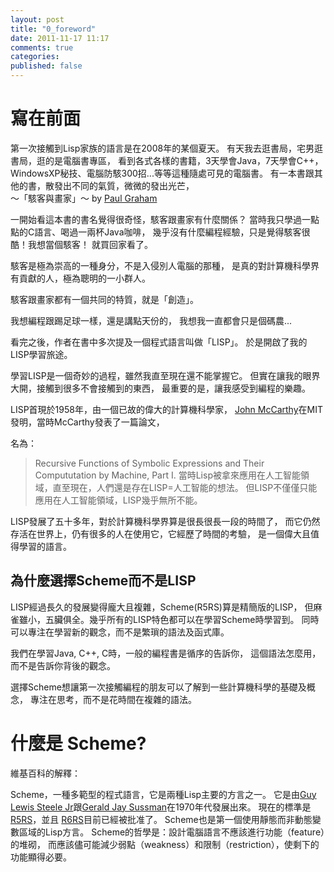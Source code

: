 ```yaml
---
layout: post
title: "0_foreword"
date: 2011-11-17 11:17
comments: true
categories: 
published: false
---
```


# 寫在前面

第一次接觸到Lisp家族的語言是在2008年的某個夏天。
有天我去逛書局，宅男逛書局，逛的是電腦書專區，
看到各式各樣的書籍，3天學會Java，7天學會C++，
WindowsXP秘技、電腦防駭300招...等等這種隨處可見的電腦書。
有一本書跟其他的書，散發出不同的氣質，微微的發出光芒，    
～「駭客與畫家」～ by [Paul Graham][0]

<!--more-->    

一開始看這本書的書名覺得很奇怪，駭客跟畫家有什麼關係？
當時我只學過一點點的C語言、喝過一兩杯Java咖啡，
幾乎沒有什麼編程經驗，只是覺得駭客很酷！我想當個駭客！
就買回家看了。

駭客是極為崇高的一種身分，不是入侵別人電腦的那種，
是真的對計算機科學界有貢獻的人，極為聰明的一小群人。

駭客跟畫家都有一個共同的特質，就是「創造」。

我想編程跟踢足球一樣，還是講點天份的，
我想我一直都會只是個碼農...

[0]: http://www.paulgraham.com/

看完之後，作者在書中多次提及一個程式語言叫做「LISP」。
於是開啟了我的LISP學習旅途。

學習LISP是一個奇妙的過程，雖然我直至現在還不能掌握它。
但實在讓我的眼界大開，接觸到很多不會接觸到的東西，
最重要的是，讓我感受到編程的樂趣。

LISP首現於1958年，由一個已故的偉大的計算機科學家，
[John McCarthy][JM]在MIT發明，當時McCarthy發表了一篇論文，

[JM]: http://en.wikipedia.org/wiki/John_McCarthy_(computer_scientist)

名為：
> Recursive Functions of Symbolic Expressions and Their Compututation by Machine, Part I.
當時Lisp被拿來應用在人工智能領域，直至現在，人們還是存在LISP=人工智能的想法。
但LISP不僅僅只能應用在人工智能領域，LISP幾乎無所不能。


LISP發展了五十多年，對於計算機科學界算是很長很長一段的時間了，
而它仍然存活在世界上，仍有很多的人在使用它，它經歷了時間的考驗，
是一個偉大且值得學習的語言。

## 為什麼選擇Scheme而不是LISP

LISP經過長久的發展變得龐大且複雜，Scheme(R5RS)算是精簡版的LISP，
但麻雀雖小，五臟俱全。幾乎所有的LISP特色都可以在學習Scheme時學習到。
同時可以專注在學習新的觀念，而不是繁瑣的語法及函式庫。

我們在學習Java, C++, C時，一般的編程書是循序的告訴你，
這個語法怎麼用，而不是告訴你背後的觀念。

選擇Scheme想讓第一次接觸編程的朋友可以了解到一些計算機科學的基礎及概念，
專注在思考，而不是花時間在複雜的語法。

# 什麼是 Scheme?

維基百科的解釋：

Scheme，一種多範型的程式語言，它是兩種Lisp主要的方言之一。
它是由[Guy Lewis Steele Jr][1]跟[Gerald Jay Sussman][2]在1970年代發展出來。
現在的標準是 [R5RS][3]，並且 [R6RS][4]目前已經被批准了。
Scheme也是第一個使用靜態而非動態變數區域的Lisp方言。
Scheme的哲學是：設計電腦語言不應該進行功能（feature）的堆砌，
而應該儘可能減少弱點（weakness）和限制（restriction），使剩下的功能顯得必要。

[1]: http://en.wikipedia.org/wiki/Guy_L._Steele,_Jr.
[2]: http://en.wikipedia.org/wiki/Gerald_Jay_Sussman
[3]: http://www.schemers.org/Documents/Standards/R5RS/
[4]: http://www.r6rs.org/

